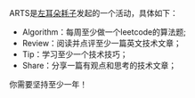 ARTS是[左耳朵耗子](https://github.com/haoel)发起的一个活动，具体如下：

- Algorithm：每周至少做一个leetcode的算法题;
- Review：阅读并点评至少一篇英文技术文章；
- Tip：学习至少一个技术技巧；
- Share：分享一篇有观点和思考的技术文章；

你需要坚持至少一年！
